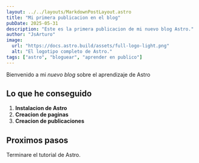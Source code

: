 ```yaml
---
layout: ../../layouts/MarkdownPostLayout.astro
title: "Mi primera publicacion en el blog"
pubDate: 2025-05-31
description: "Este es la primera publicacion de mi nuevo blog Astro."
author: "JsArturo"
image:
  url: "https://docs.astro.build/assets/full-logo-light.png"
  alt: "El logotipo completo de Astro."
tags: ["astro", "bloguear", "aprender en publico"]
---
```


Bienvenido a mi _nuevo blog_ sobre el aprendizaje de Astro

## Lo que he conseguido

1. **Instalacion de Astro**
1. **Creacion de paginas**
1. **Creacion de publicaciones**

## Proximos pasos

Terminare el tutorial de Astro.
